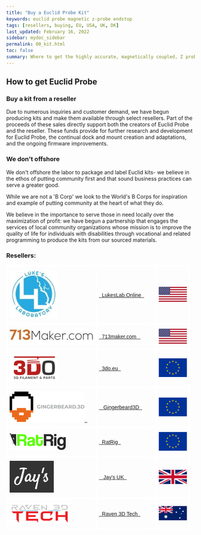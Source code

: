 ```yaml
---
title: "Buy a Euclid Probe Kit"
keywords: euclid probe magnetic z-probe endstop
tags: [resellers, buying, EU, USA, UK, DK]
last_updated: February 16, 2022
sidebar: mydoc_sidebar
permalink: 00_kit.html
toc: false
summary: Where to get the highly accurate, magnetically coupled, Z probe
---
```


## How to get Euclid Probe

### Buy a kit from a reseller 
Due to numerous inquiries and customer demand, we have begun producing kits and make them available through select resellers.  Part of the proceeds of these sales directly support both the creators of Euclid Probe and the reseller. These funds provide for further research and development for Euclid Probe, the continual dock and mount creation and adaptations, and the ongoing firmware improvements. 

### We don't offshore 
We don't offshore the labor to package and label Euclid kits- we believe in the ethos of putting community first and that sound business practices can serve a greater good.  

While we are not a 'B Corp' we look to the World's B Corps for inspiration and example of putting community at the heart of what they do.  

We believe in the importance to serve those in need locally over the maximization of profit: we have begun a partnership that engages the services of local community organizations whose mission is to improve the quality of life for individuals with disabilities through vocational and related programming to produce the kits from our sourced materials.  

### Resellers:

<div style="width:100%;text-align:center;">
<style type="text/css">
.tg  {border-collapse:collapse;border-spacing:0;}
.tg td{border-color:white;border-style:solid;border-width:4px;font-family:Arial, sans-serif;font-size:14px;
  overflow:hidden;padding:10px 5px;word-break:normal;}
.tg th{border-color:white;border-style:solid;border-width:4px;font-family:Arial, sans-serif;font-size:14px;
  font-weight:normal;overflow:hidden;padding:10px 5px;word-break:normal;}
.tg .tg-0lax{text-align:left;vertical-align:middle}
</style>

<table class="tg">
  <thead>
  </thead>

<tbody>
  <tr>
    <td class="tg-0lax"><a href="https://lukeslabonline.com/products/euclid-probe-kit" target="blank"><img src="images\LLLogo.jpg"></a></td>
    <td class="tg-0lax"><a href="https://lukeslabonline.com/products/euclid-probe-kit" target="blank">&nbsp;&nbsp;LukesLab.Online&nbsp;&nbsp;</a></td>
    <td class="tg-0lax">&nbsp;&nbsp;</td>
    <td class="tg-0lax"><img src="images\country\150USA.png"></td>
  </tr>

  <tr>
    <td class="tg-0lax"><a href="https://713maker.com/en/euclid" target="blank"><img src="images\713makercom.jpg"></a></td>
    <td class="tg-0lax"><a href="https://713maker.com/en/euclid" target="blank">&nbsp;&nbsp;713maker.com &nbsp;&nbsp;</a></td>
    <td class="tg-0lax">&nbsp;&nbsp;</td>
    <td class="tg-0lax"><img src="images\country\150USA.png"></td>
  </tr>

  <tr>
    <td class="tg-0lax"><a href="https://3do.dk/soeg?controller=search&s=euclid" target="blank"><img src="images\3do.dk.png"></a></td>
    <td class="tg-0lax"><a href="https://3do.dk/soeg?controller=search&s=euclid" target="blank">&nbsp;&nbsp;3do.eu&nbsp;&nbsp;</a></td>
    <td class="tg-0lax">&nbsp;&nbsp;</td>
    <td class="tg-0lax"><img src="images\country\150EU.png"></td>
  </tr>

  <tr>
    <td class="tg-0lax"><a href="https://gingerbeard3d.de/" target="blank"><img src="images\gingerbeard2.png">&nbsp;&nbsp;</a></td>
    <td class="tg-0lax"><a href="https://gingerbeard3d.de/" target="blank">&nbsp;&nbsp; Gingerbeard3D&nbsp;&nbsp;</a></td>
    <td class="tg-0lax">&nbsp;&nbsp;</td>
    <td class="tg-0lax"><img src="images\country\150EU.png"></td>
  </tr>

  <tr>
    <td class="tg-0lax"><a href="https://www.ratrig.com/" target="blank"><img src="images\ratriglogo.png"></a></td>
    <td class="tg-0lax"><a href="https://www.ratrig.com/" target="blank">&nbsp;&nbsp;RatRig&nbsp;&nbsp;</a></td>
    <td class="tg-0lax">&nbsp;  &nbsp; </td>
    <td class="tg-0lax"><img src="images\country\150EU.png"></td>
  </tr>

  <tr>
    <td class="tg-0lax"><a href="https://www.jayuk.org/" target="blank"><img src="images\jays.png"></a></td>
    <td class="tg-0lax"><a href="https://www.jayuk.org/" target="blank">&nbsp;&nbsp; Jay's UK&nbsp;&nbsp;</a></td>
    <td class="tg-0lax">&nbsp;&nbsp;</td>
    <td class="tg-0lax"><img src="images\country\150UK.png"></td>
  </tr>

  <tr>
    <td class="tg-0lax"><a href="https://www.raven3dtech.com.au/" target="blank"><img src="images\ravenlogo.webp"></a></td>
    <td class="tg-0lax"><a href="https://www.raven3dtech.com.au/" target="blank">&nbsp;&nbsp;Raven 3D Tech&nbsp;&nbsp;</a></td>
    <td class="tg-0lax">&nbsp;  &nbsp;</td>
    <td class="tg-0lax"><img src="images\country\150AUS.png">  </td>
  </tr>
</tbody>
</table>
</div>
